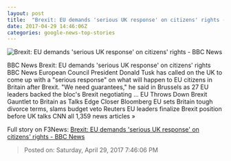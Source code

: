 ```yaml
---
layout: post
title:  "Brexit: EU demands 'serious UK response' on citizens' rights - BBC News"
date: 2017-04-29 14:46:06Z
categories: google-news-top-stories
---
```


![Brexit: EU demands 'serious UK response' on citizens' rights - BBC News](https://ichef.bbci.co.uk/news/1024/cpsprodpb/82EA/production/_95841533_mediaitem95841531.jpg)

BBC News Brexit: EU demands 'serious UK response' on citizens' rights BBC News European Council President Donald Tusk has called on the UK to come up with a "serious response" on what will happen to EU citizens in Britain after Brexit. "We need guarantees," he said in Brussels as 27 EU leaders backed the bloc's Brexit negotiating ... EU Throws Down Brexit Gauntlet to Britain as Talks Edge Closer Bloomberg EU sets Britain tough divorce terms, slams budget veto Reuters EU leaders finalize Brexit position before UK talks CNN all 1,359 news articles »


Full story on F3News: [Brexit: EU demands 'serious UK response' on citizens' rights - BBC News](http://www.f3nws.com/n/jYFGhD)

> Posted on: Saturday, April 29, 2017 7:46:06 PM
